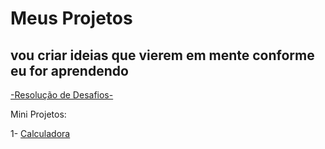# Meus Projetos

## vou criar ideias que vierem em mente conforme eu for aprendendo

[-Resolução de Desafios-](https://henrygoncalvess.github.io/meus-projetos/desafios/desafios)

Mini Projetos:

1- [Calculadora](https://henrygoncalvess.github.io/meus-projetos/calculadora/escola/calc)
